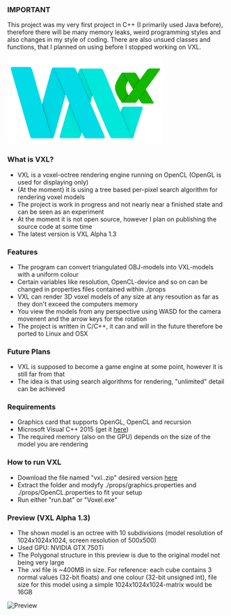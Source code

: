 ### IMPORTANT

This project was my very first project in C++ (I primarily used Java before), therefore there will be many memory leaks, weird programming styles and also changes in my style of coding. There are also unsued classes and functions, that I planned on using before I stopped working on VXL.

<img src="https://raw.githubusercontent.com/add-ryan/vxl/master/vxl%20logo.png" height=200/>

### What is VXL?
* VXL is a voxel-octree rendering engine running on OpenCL (OpenGL is used for displaying only)
* (At the moment) it is using a tree based per-pixel search algorithm for rendering voxel models
* The project is work in progress and not nearly near a finished state and can be seen as an experiment
* At the moment it is not open source, however I plan on publishing the source code at some time
* The latest version is VXL Alpha 1.3

### Features
* The program can convert triangulated OBJ-models into VXL-models with a uniform colour
* Certain variables like resolution, OpenCL-device and so on can be changed in properties files contained within ./props
* VXL can render 3D voxel models of any size at any resoution as far as they don't exceed the computers memory
* You view the models from any perspective using WASD for the camera movenent and the arrow keys for the rotation
* The project is written in C/C++, it can and will in the future therefore be ported to Linux and OSX

### Future Plans
* VXL is supposed to become a game engine at some point, however it is still far from that
* The idea is that using search algorithms for rendering, "unlimited" detail can be achieved

### Requirements
* Graphics card that supports OpenGL, OpenCL and recursion
* Microsoft Visual C++ 2015 (get it [here](https://www.microsoft.com/en-us/download/details.aspx?id=48145 "Microsoft Visual C++ 2015"))
* The required memory (also on the GPU) depends on the size of the model you are rendering

### How to run VXL</h1>
* Download the file named "vxl.<version>.zip" desired version [here](https://github.com/add-ryan/vxl/releases "Releases")
* Extract the folder and modyfy ./props/graphics.properties and ./props/OpenCL.properties to fit your setup
* Run either "run.bat" or "Voxel.exe"

### Preview (VXL Alpha 1.3)
* The shown model is an octree with 10 subdivisions (model resolution of 1024x1024x1024, screen resolution of 500x500)
* Used GPU: NVIDIA GTX 750Ti
* The Polygonal structure in this preview is due to the original model not being very large
* The .vxl file is ~400MB in size. For reference: each cube contains 3 normal values (32-bit floats) and one colour (32-bit unsigned int), file size for this model using a simple 1024x1024x1024-matrix would be 16GB

![Preview](https://cloud.githubusercontent.com/assets/23387365/21947686/b307a83a-d9e6-11e6-851d-01f015b8e8b1.PNG)
